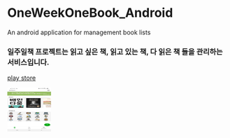 # OneWeekOneBook_Android
An android application for management book lists

### 일주일책 프로젝트는 읽고 싶은 책, 읽고 있는 책, 다 읽은 책 들을 관리하는 서비스입니다.

[play store](https://play.google.com/store/apps/details?id=com.lee.oneweekonebook)

<img src="https://github.com/Yeechaan/OneWeekOneBook_Android/blob/master/owob_home.jpeg" width="100" height="100">
